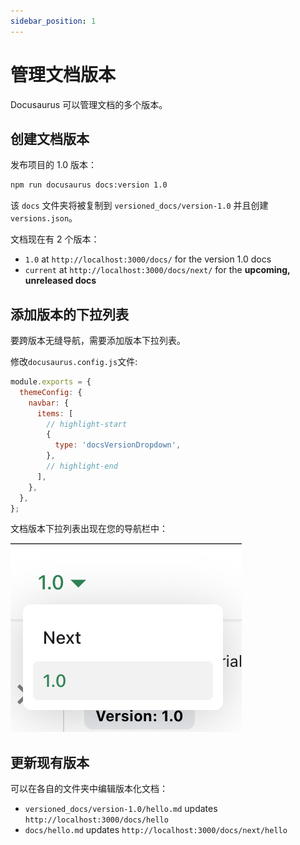 ```yaml
---
sidebar_position: 1
---
```


# 管理文档版本

Docusaurus 可以管理文档的多个版本。

## 创建文档版本

发布项目的 1.0 版本：

```bash
npm run docusaurus docs:version 1.0
```

该 `docs` 文件夹将被复制到 `versioned_docs/version-1.0` 并且创建 `versions.json`。

文档现在有 2 个版本：

- `1.0` at `http://localhost:3000/docs/` for the version 1.0 docs
- `current` at `http://localhost:3000/docs/next/` for the **upcoming, unreleased docs**

## 添加版本的下拉列表

要跨版本无缝导航，需要添加版本下拉列表。

修改`docusaurus.config.js`文件:

```js title="docusaurus.config.js"
module.exports = {
  themeConfig: {
    navbar: {
      items: [
        // highlight-start
        {
          type: 'docsVersionDropdown',
        },
        // highlight-end
      ],
    },
  },
};
```

文档版本下拉列表出现在您的导航栏中：

![Docs Version Dropdown](./img/docsVersionDropdown.png)

## 更新现有版本

可以在各自的文件夹中编辑版本化文档：

- `versioned_docs/version-1.0/hello.md` updates `http://localhost:3000/docs/hello`
- `docs/hello.md` updates `http://localhost:3000/docs/next/hello`
